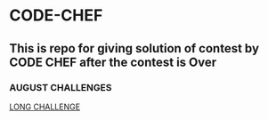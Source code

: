 # CODE-CHEF
## This is repo for giving solution of contest by CODE CHEF after the contest is Over

### AUGUST CHALLENGES
<a href='https://github.com/Knighthawk-Leo/CODE-CHEF/tree/main/AUGUST%20LONG%20CHALLENGE'>LONG CHALLENGE</a>
